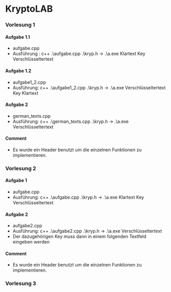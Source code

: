 # KryptoLAB

### Vorlesung 1 

#### Aufgabe 1.1 
- aufgabe.cpp 
- Ausführung : c++ .\aufgabe.cpp .\kryp.h  -> .\a.exe Klartext Key Verschlüsseltertext

#### Aufgabe 1.2 
- aufgabe1_2.cpp
- Ausführung: c++ .\aufgabe1_2.cpp .\kryp.h  -> .\a.exe Verschlüsseltertext Key Klartext 

#### Aufgabe 2
- german_texts.cpp
- Ausführung: c++ .\german_texts.cpp .\kryp.h  -> .\a.exe Verschlüsseltertext

#### Comment
- Es wurde ein Header benutzt um die einzelnen Funktionen zu implementieren. 

### Vorlesung 2

#### Aufgabe 1 
- aufgabe.cpp
- Ausführung: c++ .\aufgabe.cpp .\kryp.h  -> .\a.exe Klartext Key Verschlüsseltertext

#### Aufgabe 2
- aufgabe2.cpp
-  Ausführung: c++ .\aufgabe2.cpp .\kryp.h  -> .\a.exe Verschlüsseltertext
  - Der dazugehörigen Key muss dann in einem folgenden Textfeld eingeben werden 

#### Comment
- Es wurde ein Header benutzt um die einzelnen Funktionen zu implementieren. 

### Vorlesung 3

